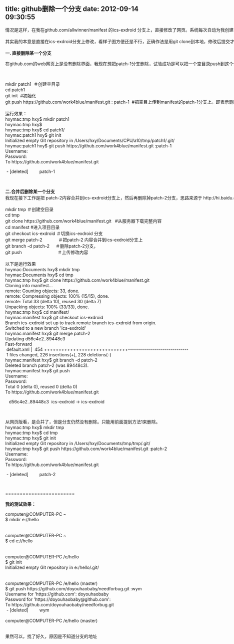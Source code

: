 title: github删除一个分支
date: 2012-09-14 09:30:55
---

<span style="white-space:nowrap;">情况是这样，在我在github.com/allwinner/manifest 的ics-exdroid 分支上，直接修改了网页。系统每次自动为我创建了 http://github.com/work4blue/manifest 来存放这一些更新， &nbsp;每修改一次系统每次自动为我创建一个分支。名字分别取名为patch-1,patch-2 …，其中patch-1是实验性，文件有修有错，我于是在patch-2作为正确改动。</span><br />
<span style="white-space:nowrap;"></span><br />
<span style="white-space:nowrap;">其实我的本意是直接在ics-exdroid分支上修改，看样子图方便还是不行，正确作法是用git clone到本地，修改后提交才是正确作法。现在多出来两个分支如何调整？</span><br />
<span style="white-space:nowrap;"></span><br />
<span style="white-space:nowrap;"><strong>一. 直接删除某一个分支</strong></span><br />
<p>
	<span style="white-space:nowrap;">在github.com的web网页上是没有删除界面，我现在想把patch-1分支删除，试验成功是可以把一个空目录push到这个分支即是删除，方法是参考 http://elephantliu.blog.51cto.com/1107116/636967</span> 
</p>
<p>
	<span style="white-space:nowrap;"><br />
</span> 
</p>
<span style="white-space:nowrap;">mkdir patch1 &nbsp;＃创建空目录</span><br />
<span style="white-space:nowrap;">cd patch1&nbsp;</span><br />
<span style="white-space:nowrap;">git init &nbsp;#初始化</span><br />
<span style="white-space:nowrap;">git push https://github.com/work4blue/manifest.git : patch-1 &nbsp;#把空目上传到manifest的patch-1分支上。即表示删除。</span><br />
<span style="white-space:nowrap;"></span><br />
<span style="white-space:nowrap;">运行效果：</span><br />
<span style="white-space:nowrap;">hxymac:tmp hxy$ mkdir patch1</span><br />
<span style="white-space:nowrap;">hxymac:tmp hxy$</span><br />
<span style="white-space:nowrap;">hxymac:tmp hxy$ cd patch1/</span><br />
<span style="white-space:nowrap;">hxymac:patch1 hxy$ git init</span><br />
<span style="white-space:nowrap;">Initialized empty Git repository in /Users/hxy/Documents/CPU/a10/tmp/patch1/.git/</span><br />
<span style="white-space:nowrap;">hxymac:patch1 hxy$ git push https://github.com/work4blue/manifest.git :patch-1</span><br />
<span style="white-space:nowrap;">Username:</span><br />
<span style="white-space:nowrap;">Password:</span><br />
<span style="white-space:nowrap;">To https://github.com/work4blue/manifest.git</span><br />
<p>
	<span style="white-space:nowrap;">&nbsp;- [deleted] &nbsp; &nbsp; &nbsp; &nbsp; patch-1</span> 
</p>
<p>
	<span style="white-space:nowrap;"><br />
</span> 
</p>
<span style="white-space:nowrap;"><strong>二.合并后删除某一个分支</strong></span><br />
<span style="white-space:nowrap;">我现在接下工作是把 patch-2内容合并到ics-exdroid分支上，然后再删除掉patch-2分支，思路来源于 http://hi.baidu.com/kissdev/item/a349db11e33db98e89a95670</span><br />
<span style="white-space:nowrap;"></span><br />
<span style="white-space:nowrap;">mkdir tmp ＃创建空目录</span><br />
<span style="white-space:nowrap;">cd tmp</span><br />
<span style="white-space:nowrap;">git clone https://github.com/work4blue/manifest.git &nbsp; #从服务器下载完整内容</span><br />
<span style="white-space:nowrap;">cd manifest #进入项目目录</span><br />
<span style="white-space:nowrap;">git checkout ics-exdroid ＃切换ics-exdroid 分支</span><br />
<span style="white-space:nowrap;">git merge patch-2 &nbsp; &nbsp; &nbsp; &nbsp; &nbsp; &nbsp; ＃把patch-2 内容合并到ics-exdroid分支上</span><br />
<span style="white-space:nowrap;">git branch -d patch-2 &nbsp; &nbsp; ＃删除patch-2分支，</span><br />
<span style="white-space:nowrap;">git push &nbsp; &nbsp; &nbsp; &nbsp; &nbsp; &nbsp; &nbsp; &nbsp; &nbsp; &nbsp; &nbsp; &nbsp; &nbsp; &nbsp; ＃上传修改内容</span><br />
<span style="white-space:nowrap;"></span><br />
<span style="white-space:nowrap;">以下是运行效果</span><br />
<span style="white-space:nowrap;">hxymac:Documents hxy$ mkdir tmp</span><br />
<span style="white-space:nowrap;">hxymac:Documents hxy$ cd tmp</span><br />
<span style="white-space:nowrap;">hxymac:tmp hxy$ git clone https://github.com/work4blue/manifest.git</span><br />
<span style="white-space:nowrap;">Cloning into manifest...</span><br />
<span style="white-space:nowrap;">remote: Counting objects: 33, done.</span><br />
<span style="white-space:nowrap;">remote: Compressing objects: 100% (15/15), done.</span><br />
<span style="white-space:nowrap;">remote: Total 33 (delta 10), reused 30 (delta 7)</span><br />
<span style="white-space:nowrap;">Unpacking objects: 100% (33/33), done.</span><br />
<span style="white-space:nowrap;">hxymac:tmp hxy$ cd manifest/</span><br />
<span style="white-space:nowrap;">hxymac:manifest hxy$ git checkout ics-exdroid</span><br />
<span style="white-space:nowrap;">Branch ics-exdroid set up to track remote branch ics-exdroid from origin.</span><br />
<span style="white-space:nowrap;">Switched to a new branch 'ics-exdroid'</span><br />
<span style="white-space:nowrap;">hxymac:manifest hxy$ git merge patch-2</span><br />
<span style="white-space:nowrap;">Updating d56c4e2..89448c3</span><br />
<span style="white-space:nowrap;">Fast-forward</span><br />
<span style="white-space:nowrap;">&nbsp;default.xml | &nbsp;454 +++++++++++++++++++++++++++++------------------------------</span><br />
<span style="white-space:nowrap;">&nbsp;1 files changed, 226 insertions(+), 228 deletions(-)</span><br />
<span style="white-space:nowrap;">hxymac:manifest hxy$ git branch -d patch-2</span><br />
<span style="white-space:nowrap;">Deleted branch patch-2 (was 89448c3).</span><br />
<span style="white-space:nowrap;">hxymac:manifest hxy$ git push</span><br />
<span style="white-space:nowrap;">Username:</span><br />
<span style="white-space:nowrap;">Password:</span><br />
<span style="white-space:nowrap;">Total 0 (delta 0), reused 0 (delta 0)</span><br />
<span style="white-space:nowrap;">To https://github.com/work4blue/manifest.git</span><br />
<p>
	<span style="white-space:nowrap;">&nbsp; &nbsp;d56c4e2..89448c3 &nbsp;ics-exdroid -&gt; ics-exdroid</span> 
</p>
<p>
	<span style="white-space:nowrap;"><br />
</span> 
</p>
<span style="white-space:nowrap;">从网页版看，是合并了，但是分支仍然没有删除。只能用前面提到方法1来删除。</span><br />
<span style="white-space:nowrap;">hxymac:tmp hxy$ mkdir tmp</span><br />
<span style="white-space:nowrap;">hxymac:tmp hxy$ cd tmp</span><br />
<span style="white-space:nowrap;">hxymac:tmp hxy$ git init</span><br />
<span style="white-space:nowrap;">Initialized empty Git repository in /Users/hxy/Documents/tmp/tmp/.git/</span><br />
<span style="white-space:nowrap;">hxymac:tmp hxy$ git push https://github.com/work4blue/manifest.git :patch-2</span><br />
<span style="white-space:nowrap;">Username:</span><br />
<span style="white-space:nowrap;">Password:</span><br />
<span style="white-space:nowrap;">To https://github.com/work4blue/manifest.git</span><br />
<p>
	<span style="white-space:nowrap;">&nbsp;- [deleted] &nbsp; &nbsp; &nbsp; &nbsp; patch-2</span> 
</p>
<p>
	<span style="white-space:nowrap;"><br />
</span> 
</p>
<p>
	<span style="white-space:nowrap;">========================</span> 
</p>
<p>
	<span style="white-space:nowrap;"><strong>我的测试效果：</strong></span> 
</p>
<p>
	<span style="white-space:nowrap;"><span style="white-space:nowrap;">computer@COMPUTER-PC ~</span><br />
<span style="white-space:nowrap;">$ mkdir e://hello</span><br />
<span style="white-space:nowrap;"><br />
</span><br />
<span style="white-space:nowrap;">computer@COMPUTER-PC ~</span><br />
<span style="white-space:nowrap;">$ cd e://hello</span><br />
<span style="white-space:nowrap;"><br />
</span><br />
<span style="white-space:nowrap;">computer@COMPUTER-PC /e/hello</span><br />
<span style="white-space:nowrap;">$ git init</span><br />
<span style="white-space:nowrap;">Initialized empty Git repository in e:/hello/.git/</span><br />
<span style="white-space:nowrap;"><br />
</span><br />
<span style="white-space:nowrap;">computer@COMPUTER-PC /e/hello (master)</span><br />
<span style="white-space:nowrap;">$ git push https://github.com/doyouhaobaby/needforbug.git :wym</span><br />
<span style="white-space:nowrap;">Username for 'https://github.com': doyouhaobaby</span><br />
<span style="white-space:nowrap;">Password for 'https://doyouhaobaby@github.com':</span><br />
<span style="white-space:nowrap;">To https://github.com/doyouhaobaby/needforbug.git</span><br />
<span style="white-space:nowrap;">&nbsp;- [deleted] &nbsp; &nbsp; &nbsp; &nbsp; wym</span><br />
<span style="white-space:nowrap;"></span><br />
<span style="white-space:nowrap;">computer@COMPUTER-PC /e/hello (master)</span><br />
<br />
</span> 
</p>
<p>
	<span style="white-space:nowrap;">果然可以，找了好久，原因是不知道分支的地址</span> 
</p>